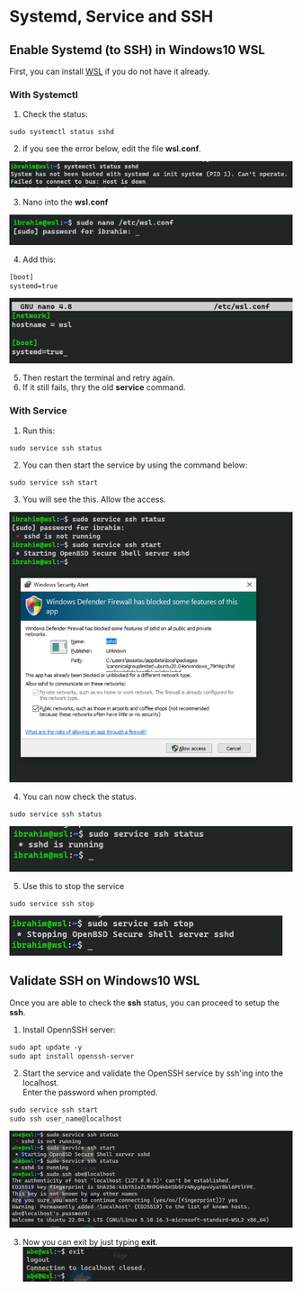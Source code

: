 # Systemd, Service and SSH
## Enable Systemd (to SSH) in Windows10 WSL

First, you can install [WSL](https://ubuntu.com/tutorials/install-ubuntu-on-wsl2-on-windows-10#1-overview) if you do not have it already.

### With Systemctl

1. Check the status:
```
sudo systemctl status sshd
```
2. if you see the error below, edit the file **wsl.conf**.

![](./images/systemd1.PNG)

3. Nano into the **wsl.conf**

![](./images/systemd2.PNG)

4. Add this:
```
[boot]
systemd=true
```
![](./images/systemd3.PNG)

5. Then restart the terminal and retry again. <br>
6. If it still fails, thry the old **service** command.

### With Service
1. Run this:
```
sudo service ssh status
```

2. You can then start the service by using the command below:
```
sudo service ssh start
```
3. You will see the this. Allow the access.

![](./images/systemd4.PNG)

4. You can now check the status.
```
sudo service ssh status
```
![](./images/systemd5.PNG)

5. Use this to stop the service
```
sudo service ssh stop
```
![](./images/systemd6.PNG)

## Validate SSH on Windows10 WSL
Once you are able to check the **ssh** status, you can proceed to setup the **ssh**.
1. Install OpennSSH server:
```
sudo apt update -y
sudo apt install openssh-server
```

2. Start the service and validate the OpenSSH service by ssh'ing into the localhost.<br>
Enter the password when prompted.
```
sudo service ssh start
sudo ssh user_name@localhost
```
![](./images/systemd7.PNG)

3. Now you can exit by just typing **exit**.
![](./images/systemd8.PNG)